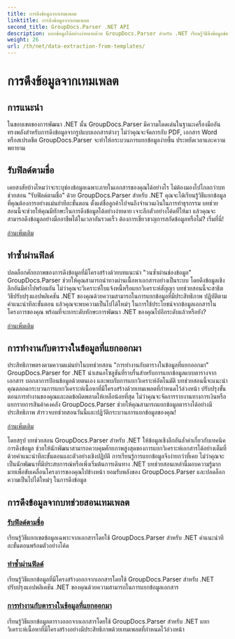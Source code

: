 ```yaml
---
title: การดึงข้อมูลจากเทมเพลต
linktitle: การดึงข้อมูลจากเทมเพลต
second_title: GroupDocs.Parser .NET API
description: แยกข้อมูลได้อย่างง่ายดายด้วย GroupDocs.Parser สำหรับ .NET เรียนรู้วิธีดึงข้อมูลช่องเฉพาะ วนซ้ำข้อมูล และทำงานกับตารางในเนื้อหาที่แยกออกมา
weight: 26
url: /th/net/data-extraction-from-templates/
---
```


# การดึงข้อมูลจากเทมเพลต


## การแนะนำ

ในขอบเขตของการพัฒนา .NET นั้น GroupDocs.Parser มีความโดดเด่นในฐานะเครื่องมืออันทรงพลังสำหรับการดึงข้อมูลจากรูปแบบเอกสารต่างๆ ไม่ว่าคุณจะจัดการกับ PDF, เอกสาร Word หรือสเปรดชีต GroupDocs.Parser จะทำให้กระบวนการแยกข้อมูลง่ายขึ้น ประหยัดเวลาและความพยายาม

## รับฟิลด์ตามชื่อ

เคยสงสัยบ้างไหมว่าจะระบุช่องข้อมูลเฉพาะภายในเอกสารของคุณได้อย่างไร ไม่ต้องมองไปไกลกว่าบทช่วยสอน "รับฟิลด์ตามชื่อ" ด้วย GroupDocs.Parser สำหรับ .NET คุณจะได้เรียนรู้วิธีแยกข้อมูลที่คุณต้องการอย่างแม่นยำทีละขั้นตอน ตั้งแต่ชื่อลูกค้าไปจนถึงจำนวนเงินในการทำธุรกรรม บทช่วยสอนนี้จะช่วยให้คุณมีทักษะในการดึงข้อมูลได้อย่างง่ายดาย เจาะลึกตัวอย่างโค้ดที่ให้มา แล้วคุณจะสามารถดึงข้อมูลอย่างมืออาชีพได้ในเวลาอันรวดเร็ว ต้องการเชี่ยวชาญการสกัดข้อมูลหรือไม่? เริ่มที่นี่!

[อ่านเพิ่มเติม](./get-field-by-name/)

## ทำซ้ำผ่านฟิลด์

ปลดล็อกศักยภาพของการดึงข้อมูลที่มีโครงสร้างด้วยบทแนะนำ "วนซ้ำผ่านช่องข้อมูล" GroupDocs.Parser ช่วยให้คุณสามารถนำทางผ่านเนื้อหาเอกสารอย่างเป็นระบบ โดยดึงข้อมูลเชิงลึกอันมีค่าไปพร้อมกัน ไม่ว่าคุณจะวิเคราะห์ใบแจ้งหนี้หรือแยกวิเคราะห์สัญญา บทช่วยสอนนี้จะสาธิตวิธีปรับปรุงแอปพลิเคชัน .NET ของคุณด้วยความสามารถในการแยกข้อมูลที่มีประสิทธิภาพ ปฏิบัติตามคำแนะนำทีละขั้นตอน แล้วคุณจะพบความเป็นไปได้ใหม่ๆ ในการใช้ประโยชน์จากข้อมูลเอกสารในโครงการของคุณ พร้อมที่จะยกระดับทักษะการพัฒนา .NET ของคุณไปอีกระดับแล้วหรือยัง?

[อ่านเพิ่มเติม](./iterate-through-fields/)

## การทำงานกับตารางในข้อมูลที่แยกออกมา

ประสิทธิภาพตรงตามความแม่นยำในบทช่วยสอน "การทำงานกับตารางในข้อมูลที่แยกออกมา" GroupDocs.Parser for .NET นำเสนอโซลูชันที่ราบรื่นสำหรับการแยกข้อมูลแบบตารางจากเอกสาร บอกลาการป้อนข้อมูลด้วยตนเอง และพบกับการแยกวิเคราะห์อัตโนมัติ บทช่วยสอนนี้จะแนะนำคุณตลอดกระบวนการแยกวิเคราะห์เนื้อหาที่มีโครงสร้างด้วยเทมเพลตที่กำหนดไว้ล่วงหน้า ปรับปรุงขั้นตอนการทำงานของคุณและลดข้อผิดพลาดให้เหลือน้อยที่สุด ไม่ว่าคุณจะจัดการรายงานทางการเงินหรือแยกรายการสินค้าคงคลัง GroupDocs.Parser ช่วยให้คุณสามารถแยกข้อมูลตารางได้อย่างมีประสิทธิภาพ สำรวจบทช่วยสอนวันนี้และปฏิวัติกระบวนการแยกข้อมูลของคุณ!

[อ่านเพิ่มเติม](./working-with-tables-in-extracted-data/)

โดยสรุป บทช่วยสอน GroupDocs.Parser สำหรับ .NET ให้ข้อมูลเชิงลึกอันล้ำค่าเกี่ยวกับเทคนิคการดึงข้อมูล ช่วยให้นักพัฒนาสามารถควบคุมศักยภาพสูงสุดของการแยกวิเคราะห์เอกสารได้อย่างเต็มที่ ด้วยคำแนะนำทีละขั้นตอนและตัวอย่างเชิงปฏิบัติ การเรียนรู้การแยกข้อมูลจึงง่ายกว่าที่เคย ไม่ว่าคุณจะเป็นนักพัฒนาที่มีประสบการณ์หรือเพิ่งเริ่มต้นการเดินทาง .NET บทช่วยสอนเหล่านี้มอบความรู้มากมายเพื่อขับเคลื่อนโครงการของคุณไปข้างหน้า ยอมรับพลังของ GroupDocs.Parser และปลดล็อกความเป็นไปได้ใหม่ๆ ในการดึงข้อมูล
## การดึงข้อมูลจากบทช่วยสอนเทมเพลต
### [รับฟิลด์ตามชื่อ](./get-field-by-name/)
เรียนรู้วิธีแยกเขตข้อมูลเฉพาะจากเอกสารโดยใช้ GroupDocs.Parser สำหรับ .NET คำแนะนำทีละขั้นตอนพร้อมตัวอย่างโค้ด
### [ทำซ้ำผ่านฟิลด์](./iterate-through-fields/)
เรียนรู้วิธีแยกข้อมูลที่มีโครงสร้างออกจากเอกสารโดยใช้ GroupDocs.Parser สำหรับ .NET ปรับปรุงแอปพลิเคชัน .NET ของคุณด้วยความสามารถในการแยกข้อมูลเอกสาร
### [การทำงานกับตารางในข้อมูลที่แยกออกมา](./working-with-tables-in-extracted-data/)
เรียนรู้วิธีแยกข้อมูลตารางออกจากเอกสารโดยใช้ GroupDocs.Parser สำหรับ .NET แยกวิเคราะห์เนื้อหาที่มีโครงสร้างอย่างมีประสิทธิภาพด้วยเทมเพลตที่กำหนดไว้ล่วงหน้า